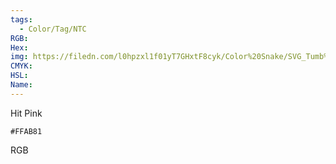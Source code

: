 ```yaml
---
tags:
  - Color/Tag/NTC
RGB:
Hex:
img: https://filedn.com/l0hpzxl1f01yT7GHxtF8cyk/Color%20Snake/SVG_Tumb%20Mass%20No%20Name/FFAB81.svg
CMYK:
HSL:
Name:
---
```

Hit Pink
```palette
#FFAB81
```
RGB
